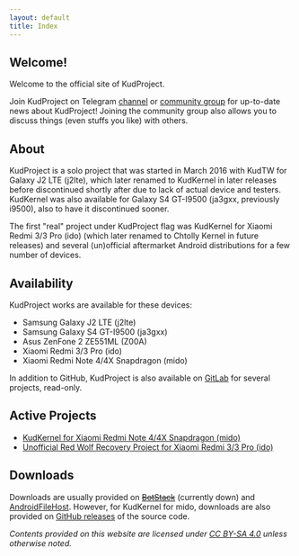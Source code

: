 ```yaml
---
layout: default
title: Index
---
```


## Welcome!

Welcome to the official site of KudProject.

Join KudProject on Telegram [channel](https://t.me/KudProject) or [community group](https://t.me/joinchat/DX68OkNCY52AYuKKwg9DVQ) for up-to-date news about KudProject! Joining the community group also allows you to discuss things (even stuffs you like) with others.

## About

KudProject is a solo project that was started in March 2016 with KudTW for Galaxy J2 LTE (j2lte), which later renamed to KudKernel in later releases before discontinued shortly after due to lack of actual device and testers. KudKernel was also available for Galaxy S4 GT-I9500 (ja3gxx, previously i9500), also to have it discontinued sooner.

The first "real" project under KudProject flag was KudKernel for Xiaomi Redmi 3/3 Pro (ido) (which later renamed to Chtolly Kernel in future releases) and several (un)official aftermarket Android distributions for a few number of devices.

## Availability

KudProject works are available for these devices:
* Samsung Galaxy J2 LTE (j2lte)
* Samsung Galaxy S4 GT-I9500 (ja3gxx)
* Asus ZenFone 2 ZE551ML (Z00A)
* Xiaomi Redmi 3/3 Pro (ido)
* Xiaomi Redmi Note 4/4X Snapdragon (mido)

In addition to GitHub, KudProject is also available on [GitLab](https://gitlab.com/KudProject) for several projects, read-only.

## Active Projects

* [KudKernel for Xiaomi Redmi Note 4/4X Snapdragon (mido)](https://forum.xda-developers.com/showthread.php?p=75588047)
* [Unofficial Red Wolf Recovery Project for Xiaomi Redmi 3/3 Pro (ido)](https://forum.xda-developers.com/showthread.php?t=3770015)

## Downloads

Downloads are usually provided on ~~[BotStack](https://srv1.botstack.host:9001)~~ (currently down) and [AndroidFileHost](https://androidfilehost.com/?w=profile&uid=95916177934531562). However, for KudKernel for mido, downloads are also provided on [GitHub releases](https://github.com/KudProject/kernel_xiaomi_msm8953/releases) of the source code.


_Contents provided on this website are licensed under [CC BY-SA 4.0](https://creativecommons.org/licenses/by-sa/4.0) unless otherwise noted._
